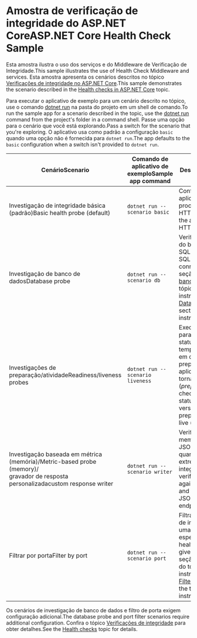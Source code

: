 # <a name="aspnet-core-health-check-sample"></a><span data-ttu-id="91f81-101">Amostra de verificação de integridade do ASP.NET Core</span><span class="sxs-lookup"><span data-stu-id="91f81-101">ASP.NET Core Health Check Sample</span></span>

<span data-ttu-id="91f81-102">Esta amostra ilustra o uso dos serviços e do Middleware de Verificação de Integridade.</span><span class="sxs-lookup"><span data-stu-id="91f81-102">This sample illustrates the use of Health Check Middleware and services.</span></span> <span data-ttu-id="91f81-103">Esta amostra apresenta os cenários descritos no tópico [Verificações de integridade no ASP.NET Core](https://docs.microsoft.com/aspnet/core/host-and-deploy/health-checks).</span><span class="sxs-lookup"><span data-stu-id="91f81-103">This sample demonstrates the scenario described in the [Health checks in ASP.NET Core](https://docs.microsoft.com/aspnet/core/host-and-deploy/health-checks) topic.</span></span>

<span data-ttu-id="91f81-104">Para executar o aplicativo de exemplo para um cenário descrito no tópico, use o comando [dotnet run](https://docs.microsoft.com/dotnet/core/tools/dotnet-run) na pasta do projeto em um shell de comando.</span><span class="sxs-lookup"><span data-stu-id="91f81-104">To run the sample app for a scenario described in the topic, use the [dotnet run](https://docs.microsoft.com/dotnet/core/tools/dotnet-run) command from the project's folder in a command shell.</span></span> <span data-ttu-id="91f81-105">Passe uma opção para o cenário que você está explorando.</span><span class="sxs-lookup"><span data-stu-id="91f81-105">Pass a switch for the scenario that you're exploring.</span></span> <span data-ttu-id="91f81-106">O aplicativo usa como padrão a configuração `basic` quando uma opção não é fornecida para `dotnet run`.</span><span class="sxs-lookup"><span data-stu-id="91f81-106">The app defaults to the `basic` configuration when a switch isn't provided to `dotnet run`.</span></span>

| <span data-ttu-id="91f81-107">Cenário</span><span class="sxs-lookup"><span data-stu-id="91f81-107">Scenario</span></span>                                               | <span data-ttu-id="91f81-108">Comando de aplicativo de exemplo</span><span class="sxs-lookup"><span data-stu-id="91f81-108">Sample app command</span></span>               | <span data-ttu-id="91f81-109">Descrição</span><span class="sxs-lookup"><span data-stu-id="91f81-109">Description</span></span> |
| ------------------------------------------------------ | -------------------------------- | ----------- |
| <span data-ttu-id="91f81-110">Investigação de integridade básica (padrão)</span><span class="sxs-lookup"><span data-stu-id="91f81-110">Basic health probe (default)</span></span>                           | `dotnet run --scenario basic`    | <span data-ttu-id="91f81-111">Confirma que o aplicativo pode processar solicitações HTTP.</span><span class="sxs-lookup"><span data-stu-id="91f81-111">Confirms that the app can process HTTP requests.</span></span> |
| <span data-ttu-id="91f81-112">Investigação de banco de dados</span><span class="sxs-lookup"><span data-stu-id="91f81-112">Database probe</span></span>                                         | `dotnet run --scenario db`       | <span data-ttu-id="91f81-113">Verifica uma conexão do banco de dados do SQL Server.</span><span class="sxs-lookup"><span data-stu-id="91f81-113">Checks a SQL Server database connection.</span></span> <span data-ttu-id="91f81-114">Confira a seção [Investigação de banco de dados](https://docs.microsoft.com/aspnet/core/host-and-deploy/health-checks#database-probe) do tópico para obter instruções.</span><span class="sxs-lookup"><span data-stu-id="91f81-114">See the [Database probe](https://docs.microsoft.com/aspnet/core/host-and-deploy/health-checks#database-probe) section of the topic for instructions.</span></span> |
| <span data-ttu-id="91f81-115">Investigações de preparação/atividade</span><span class="sxs-lookup"><span data-stu-id="91f81-115">Readiness/liveness probes</span></span>                              | `dotnet run --scenario liveness` | <span data-ttu-id="91f81-116">Executa verificações para confirmar um status de aplicativo em tempo real (*atividade*) em comparação com a preparação do aplicativo para se tornar ativo (*preparação*).</span><span class="sxs-lookup"><span data-stu-id="91f81-116">Performs checks for a live app status (*liveness*) versus the app preparing to become live (*readiness*).</span></span> |
| <span data-ttu-id="91f81-117">Investigação baseada em métrica (memória)/</span><span class="sxs-lookup"><span data-stu-id="91f81-117">Metric-based probe (memory)/</span></span><br><span data-ttu-id="91f81-118">gravador de resposta personalizada</span><span class="sxs-lookup"><span data-stu-id="91f81-118">custom response writer</span></span> | `dotnet run --scenario writer`   | <span data-ttu-id="91f81-119">Verifica no uso de memória e grava o JSON personalizado quando o ponto de extremidade de integridade é verificado.</span><span class="sxs-lookup"><span data-stu-id="91f81-119">Checks against memory use and writes out custom JSON when the health endpoint is checked.</span></span> |
| <span data-ttu-id="91f81-120">Filtrar por porta</span><span class="sxs-lookup"><span data-stu-id="91f81-120">Filter by port</span></span>                                         | `dotnet run --scenario port`     | <span data-ttu-id="91f81-121">Filtra as verificações de integridade para uma porta específica.</span><span class="sxs-lookup"><span data-stu-id="91f81-121">Filters health checks to a given port.</span></span> <span data-ttu-id="91f81-122">Confira a seção [Filtrar por porta](https://docs.microsoft.com/aspnet/core/host-and-deploy/health-checks#filter-by-port) do tópico para obter instruções.</span><span class="sxs-lookup"><span data-stu-id="91f81-122">See the [Filter by port](https://docs.microsoft.com/aspnet/core/host-and-deploy/health-checks#filter-by-port) section of the topic for instructions.</span></span> |

<span data-ttu-id="91f81-123">Os cenários de investigação de banco de dados e filtro de porta exigem configuração adicional.</span><span class="sxs-lookup"><span data-stu-id="91f81-123">The database probe and port filter scenarios require additional configuration.</span></span> <span data-ttu-id="91f81-124">Confira o tópico [Verificações de integridade](https://docs.microsoft.com/aspnet/core/host-and-deploy/health-checks) para obter detalhes.</span><span class="sxs-lookup"><span data-stu-id="91f81-124">See the [Health checks](https://docs.microsoft.com/aspnet/core/host-and-deploy/health-checks) topic for details.</span></span>
